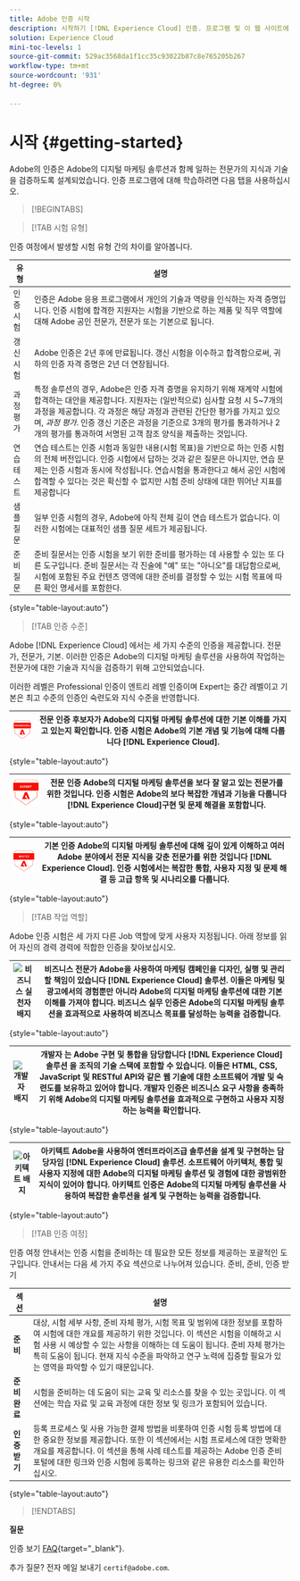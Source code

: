 ```yaml
---
title: Adobe 인증 시작
description: 시작하기 [!DNL Experience Cloud] 인증. 프로그램 및 이 웹 사이트에 대해 알아봅니다.
solution: Experience Cloud
mini-toc-levels: 1
source-git-commit: 529ac3568da1f1cc35c93022b87c8e765205b267
workflow-type: tm+mt
source-wordcount: '931'
ht-degree: 0%

---
```



# 시작 {#getting-started}

Adobe의 인증은 Adobe의 디지털 마케팅 솔루션과 함께 일하는 전문가의 지식과 기술을 검증하도록 설계되었습니다. 인증 프로그램에 대해 학습하려면 다음 탭을 사용하십시오.

>[!BEGINTABS]

>[!TAB 시험 유형]

인증 여정에서 발생할 시험 유형 간의 차이를 알아봅니다.

| 유형 | 설명 |
| ------- | ------- |
| 인증 시험 | 인증은 Adobe 응용 프로그램에서 개인의 기술과 역량을 인식하는 자격 증명입니다. 인증 시험에 합격한 지원자는 시험을 기반으로 하는 제품 및 직무 역할에 대해 Adobe 공인 전문가, 전문가 또는 기본으로 됩니다. |
| 갱신 시험 | Adobe 인증은 2년 후에 만료됩니다. 갱신 시험을 이수하고 합격함으로써, 귀하의 인증 자격 증명은 2년 더 연장됩니다. |
| 과정 평가 | 특정 솔루션의 경우, Adobe은 인증 자격 증명을 유지하기 위해 재계약 시험에 합격하는 대안을 제공합니다. 지원자는 (일반적으로) 심사할 요청 시 5~7개의 과정을 제공합니다. 각 과정은 해당 과정과 관련된 간단한 평가를 가지고 있으며, _과정 평가_. 인증 갱신 기준은 과정을 기준으로 3개의 평가를 통과하거나 2개의 평가를 통과하여 서명된 고객 참조 양식을 제출하는 것입니다. |
| 연습 테스트 | 연습 테스트는 인증 시험과 동일한 내용(시험 목표)을 기반으로 하는 인증 시험의 전체 버전입니다. 인증 시험에서 답하는 것과 같은 질문은 아니지만, 연습 문제는 인증 시험과 동시에 작성됩니다. 연습시험을 통과한다고 해서 공인 시험에 합격할 수 있다는 것은 확신할 수 없지만 시험 준비 상태에 대한 뛰어난 지표를 제공합니다 |
| 샘플 질문 | 일부 인증 시험의 경우, Adobe에 아직 전체 길이 연습 테스트가 없습니다. 이러한 시험에는 대표적인 샘플 질문 세트가 제공됩니다. |
| 준비 질문 | 준비 질문서는 인증 시험을 보기 위한 준비를 평가하는 데 사용할 수 있는 또 다른 도구입니다. 준비 질문서는 각 진술에 &quot;예&quot; 또는 &quot;아니오&quot;를 대답함으로써, 시험에 포함된 주요 컨텐츠 영역에 대한 준비를 결정할 수 있는 시험 목표에 따른 확인 명세서를 포함한다. |

{style="table-layout:auto"}

>[!TAB 인증 수준]

Adobe [!DNL Experience Cloud] 에서는 세 가지 수준의 인증을 제공합니다. 전문가, 전문가, 기본. 이러한 인증은 Adobe의 디지털 마케팅 솔루션을 사용하여 작업하는 전문가에 대한 기술과 지식을 검증하기 위해 고안되었습니다.

이러한 레벨은 Professional 인증이 엔트리 레벨 인증이며 Expert는 중간 레벨이고 기본은 최고 수준의 인증인 숙련도와 지식 수준을 반영합니다.

| ![전문 배지](/help/certifications/assets/professional-badge-Xsmall.png) | **전문 인증** 후보자가 Adobe의 디지털 마케팅 솔루션에 대한 기본 이해를 가지고 있는지 확인합니다. 인증 시험은 Adobe의 기본 개념 및 기능에 대해 다룹니다 [!DNL Experience Cloud]. |
| --------- | ------- |

{style="table-layout:auto"}

| ![전문가 배지](/help/certifications/assets/expert-badge-Xsmall.png) | **전문 인증** Adobe의 디지털 마케팅 솔루션을 보다 잘 알고 있는 전문가를 위한 것입니다. 인증 시험은 Adobe의 보다 복잡한 개념과 기능을 다룹니다 [!DNL Experience Cloud]구현 및 문제 해결을 포함합니다. |
| ------- | ------- |

{style="table-layout:auto"}

| ![기본 배지](/help/certifications/assets/master-badge-Xsmall.png) | **기본 인증** Adobe의 디지털 마케팅 솔루션에 대해 깊이 있게 이해하고 여러 Adobe 분야에서 전문 지식을 갖춘 전문가를 위한 것입니다 [!DNL Experience Cloud]. 인증 시험에서는 복잡한 통합, 사용자 지정 및 문제 해결 등 고급 항목 및 시나리오를 다룹니다. |
| ------- | ------- |

{style="table-layout:auto"}

>[!TAB 작업 역할]

Adobe 인증 시험은 세 가지 다른 Job 역할에 맞게 사용자 지정됩니다. 아래 정보를 읽어 자신의 경력 경력에 적합한 인증을 찾아보십시오.

| ![비즈니스 실천자 배지](/help/certifications/assets/business_practitioner_blk_small.png) | **비즈니스 전문가** Adobe을 사용하여 마케팅 캠페인을 디자인, 실행 및 관리할 책임이 있습니다 [!DNL Experience Cloud] 솔루션. 이들은 마케팅 및 광고에서의 경험뿐만 아니라 Adobe의 디지털 마케팅 솔루션에 대한 기본 이해를 가져야 합니다. 비즈니스 실무 인증은 Adobe의 디지털 마케팅 솔루션을 효과적으로 사용하여 비즈니스 목표를 달성하는 능력을 검증합니다. |
| ------- | ------- |

{style="table-layout:auto"}

| ![개발자 배지](/help/certifications/assets/developer_blk_small.png) | **개발자** 는 Adobe 구현 및 통합을 담당합니다 [!DNL Experience Cloud] 솔루션 을 조직의 기술 스택에 포함할 수 있습니다. 이들은 HTML, CSS, JavaScript 및 RESTful API와 같은 웹 기술에 대한 소프트웨어 개발 및 숙련도를 보유하고 있어야 합니다. 개발자 인증은 비즈니스 요구 사항을 충족하기 위해 Adobe의 디지털 마케팅 솔루션을 효과적으로 구현하고 사용자 지정하는 능력을 확인합니다. |
| ------- | ------- |

{style="table-layout:auto"}

| ![아키텍트 배지](/help/certifications/assets/architect_blk_small.png) | **아키텍트** Adobe을 사용하여 엔터프라이즈급 솔루션을 설계 및 구현하는 담당자임 [!DNL Experience Cloud] 솔루션. 소프트웨어 아키텍처, 통합 및 사용자 지정에 대한 Adobe의 디지털 마케팅 솔루션 및 경험에 대한 광범위한 지식이 있어야 합니다. 아키텍트 인증은 Adobe의 디지털 마케팅 솔루션을 사용하여 복잡한 솔루션을 설계 및 구현하는 능력을 검증합니다. |
| ------- | ------- |

{style="table-layout:auto"}

>[!TAB 인증 여정]

인증 여정 안내서는 인증 시험을 준비하는 데 필요한 모든 정보를 제공하는 포괄적인 도구입니다. 안내서는 다음 세 가지 주요 섹션으로 나누어져 있습니다. 준비, 준비, 인증 받기

| 섹션 | 설명 |
| ------- | ------- |
| **준비** | 대상, 시험 세부 사항, 준비 자체 평가, 시험 목표 및 범위에 대한 정보를 포함하여 시험에 대한 개요를 제공하기 위한 것입니다. 이 섹션은 시험을 이해하고 시험 사용 시 예상할 수 있는 사항을 이해하는 데 도움이 됩니다. 준비 자체 평가는 특히 도움이 됩니다. 현재 지식 수준을 파악하고 연구 노력에 집중할 필요가 있는 영역을 파악할 수 있기 때문입니다. |
| **준비 완료** | 시험을 준비하는 데 도움이 되는 교육 및 리소스를 찾을 수 있는 곳입니다. 이 섹션에는 학습 자료 및 교육 과정에 대한 정보 및 링크가 포함되어 있습니다. |
| **인증 받기** | 등록 프로세스 및 사용 가능한 결제 방법을 비롯하여 인증 시험 등록 방법에 대한 중요한 정보를 제공합니다. 또한 이 섹션에서는 시험 프로세스에 대한 명확한 개요를 제공합니다. 이 섹션을 통해 사례 테스트를 제공하는 Adobe 인증 준비 포털에 대한 링크와 인증 시험에 등록하는 링크와 같은 유용한 리소스를 확인하십시오. |

{style="table-layout:auto"}

>[!ENDTABS]

**질문**

인증 보기 [FAQ](https://experienceleague.adobe.com/docs/certification/certification/faq.html?lang=en){target="_blank"}.

추가 질문? 전자 메일 보내기 `certif@adobe.com`.

